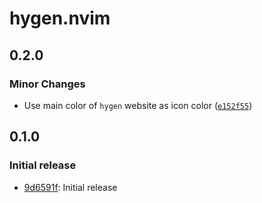 # hygen.nvim

## 0.2.0

### Minor Changes

- Use main color of `hygen` website as icon color ([`e152f55`](https://github.com/Hdoc1509/hygen.nvim/commit/e152f555e0ecacb5900218d46430f29ce575604e))

## 0.1.0

### Initial release

- [9d6591f](https://github.com/Hdoc1509/hygen.nvim/commit/9d6591f4f7955e28d10a64c8fd2f78294d267585): Initial release

